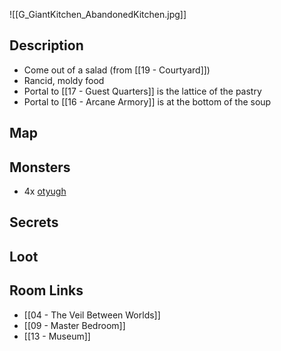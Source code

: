 ![[G_GiantKitchen_AbandonedKitchen.jpg]]


## Description

* Come out of a salad (from [[19 - Courtyard]])
* Rancid, moldy food
* Portal to [[17 - Guest Quarters]] is the lattice of the pastry
* Portal to [[16 - Arcane Armory]] is at the bottom of the soup

## Map

## Monsters

* 4x [otyugh](https://www.dndbeyond.com/monsters/16973-otyugh)

## Secrets

## Loot

## Room Links

*  [[04 - The Veil Between Worlds]]
*  [[09 - Master Bedroom]]
*  [[13 - Museum]]